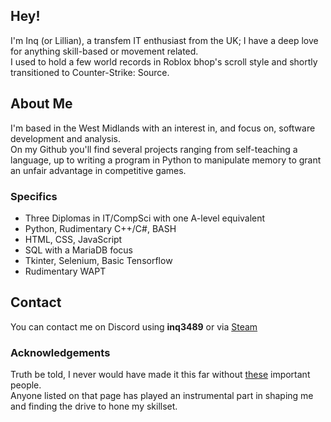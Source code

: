 ## Hey!
I'm Inq (or Lillian), a transfem IT enthusiast from the UK; I have a deep love for anything skill-based or movement related.<br>
I used to hold a few world records in Roblox bhop's scroll style and shortly transitioned to Counter-Strike: Source.

## About Me
I'm based in the West Midlands with an interest in, and focus on, software development and analysis.<br>
On my Github you'll find several projects ranging from self-teaching a language, up to writing a program in Python to manipulate memory to grant an unfair advantage in competitive games.
### Specifics
- Three Diplomas in IT/CompSci with one A-level equivalent
- Python, Rudimentary C++/C#, BASH
- HTML, CSS, JavaScript
- SQL with a MariaDB focus
- Tkinter, Selenium, Basic Tensorflow
- Rudimentary WAPT

## Contact
You can contact me on Discord using <b>inq3489</b> or via [Steam](https://steamcommunity.com/id/LillianMV)

### Acknowledgements
Truth be told, I never would have made it this far without [these](http://sanguinity.xyz/greetz) important people.<br>
Anyone listed on that page has played an instrumental part in shaping me and finding the drive to hone my skillset.
